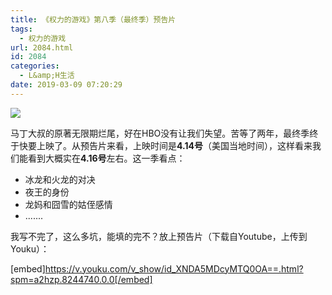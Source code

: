 ```yaml
---
title: 《权力的游戏》第八季（最终季）预告片
tags:
  - 权力的游戏
url: 2084.html
id: 2084
categories:
  - L&amp;H生活
date: 2019-03-09 07:20:29
---
```


![](http://pic.l2h.site/Game-of-Thrones-Final-Season-1024x613.png)

马丁大叔的原著无限期烂尾，好在HBO没有让我们失望。苦等了两年，最终季终于快要上映了。从预告片来看，上映时间是**4.14号**（美国当地时间），这样看来我们能看到大概实在**4.16号**左右。这一季看点：

*   冰龙和火龙的对决
*   夜王的身份
*   龙妈和囧雪的姑侄感情
*   .......

我写不完了，这么多坑，能填的完不？放上预告片（下载自Youtube，上传到Youku）：

[embed]https://v.youku.com/v_show/id_XNDA5MDcyMTQ0OA==.html?spm=a2hzp.8244740.0.0[/embed]